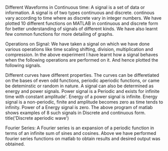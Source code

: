 Different Waveforms in Continuous time: A signal is a set of data or information. A signal is of two types continuous and discrete. continous vary according to time where as discrete vary in integer numbers. We have plotted 10 different functions on MATLAB in continuous and discrete form for better understanding of signals of different kinds. We have also learnt few common functions for more detailing of graphs.


Operations on Signal: We have taken a signal on which we have done various operations like time scaling shifting, division, multiplication and compression. In the above experiment I have learnt how a signal behaves when the following operations are performed on it. And hence plotted the following signals.


Different curves have different properties. The curves can be differetiated on the bases of even odd functions, periodic aperiodic functions, or came be deteminstic or random in nature. A signal can also be determined as energy and power signals. Power signal is a Periodic and exists for infinite time with constant amplitude'. Energy of a power signal is infinite. Energy signal is a non-periodic, finite and amplitude becomes zero as time tends to infinity. Power of a Energy signal is zero. The above program of matlab shows examples of 8 such signals in Discrete and continuous form. title('Discrete aperiodic wave')


Fourier Series: A Fourier series is an expansion of a periodic function in terms of an infinite sum of sines and cosines. Above we have performed fourier series functions on matlab to obtain results and desired output was obtained.

